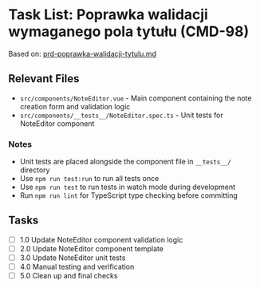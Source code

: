# Task List: Poprawka walidacji wymaganego pola tytułu (CMD-98)

Based on: [prd-poprawka-walidacji-tytulu.md](prd-poprawka-walidacji-tytulu.md)

## Relevant Files

- `src/components/NoteEditor.vue` - Main component containing the note creation form and validation logic
- `src/components/__tests__/NoteEditor.spec.ts` - Unit tests for NoteEditor component

### Notes

- Unit tests are placed alongside the component file in `__tests__/` directory
- Use `npm run test:run` to run all tests once
- Use `npm run test` to run tests in watch mode during development
- Run `npm run lint` for TypeScript type checking before committing

## Tasks

- [ ] 1.0 Update NoteEditor component validation logic
- [ ] 2.0 Update NoteEditor component template
- [ ] 3.0 Update NoteEditor unit tests
- [ ] 4.0 Manual testing and verification
- [ ] 5.0 Clean up and final checks
